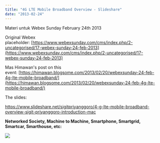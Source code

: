 ```yaml
---
title: "4G LTE Mobile Broadband Overview - Slideshare"
date: "2013-02-24"
---
```


Materi untuk Webex Sunday February 24th 2013

Original Webex placeholder: [https://www.webexsunday.com/cms/index.php/2-uncategorised/17-webex-sunday-24-feb-2013](https://www.webexsunday.com/cms/index.php/2-uncategorised/17-webex-sunday-24-feb-2013)

Mas Himawan's post on this event: [https://himawan.blogsome.com/2013/02/20/webexsunday-24-feb-4g-lte-mobile-broadband/](https://himawan.blogsome.com/2013/02/20/webexsunday-24-feb-4g-lte-mobile-broadband/)

The slides:

https://www.slideshare.net/sigitpriyanggoro/4-g-lte-mobile-broadband-overview-sigit-priyanggoro-introduction-mac

**Networked Society, Machine to Machine, Smartphone, Smartgrid, Smartcar, Smarthouse, etc:**

[![](https://img.youtube.com/vi/qLI3s8Qq6is/0.jpg)](https://www.youtube.com/watch?v=qLI3s8Qq6is "")

